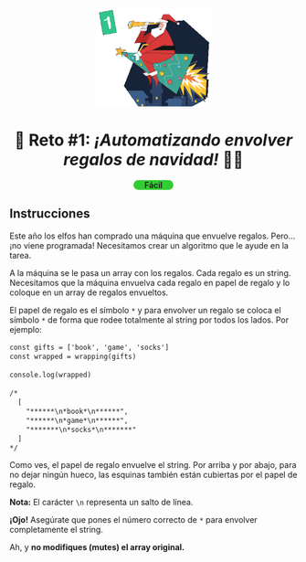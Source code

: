 <p align="center"> 
  <img width=40% src=../../images/challenge-1.png/>
</p>

<h1 align="center">🎁 Reto #1: <em>¡Automatizando envolver regalos de navidad!</em> 🎅🏻</h1>

<p style="background:LimeGreen; border-radius:20px; width:60px; text-align:center; font-weight:600; margin: 0 auto; padding:0 5px; font-size:14px">Fácil</p>

## Instrucciones

Este año los elfos han comprado una máquina que envuelve regalos. Pero... ¡no viene programada! Necesitamos crear un algoritmo que le ayude en la tarea.

A la máquina se le pasa un array con los regalos. Cada regalo es un string. Necesitamos que la máquina envuelva cada regalo en papel de regalo y lo coloque en un array de regalos envueltos.

El papel de regalo es el símbolo `*` y para envolver un regalo se coloca el símbolo `*` de forma que rodee totalmente al string por todos los lados. Por ejemplo:

```
const gifts = ['book', 'game', 'socks']
const wrapped = wrapping(gifts)

console.log(wrapped)

/*
  [
    "******\n*book*\n******",
    "******\n*game*\n******",
    "*******\n*socks*\n*******"
  ]
*/
```

Como ves, el papel de regalo envuelve el string. Por arriba y por abajo, para no dejar ningún hueco, las esquinas también están cubiertas por el papel de regalo.

**Nota:** El carácter `\n` representa un salto de línea.

**¡Ojo!** Asegúrate que pones el número correcto de `*` para envolver completamente el string.

Ah, y **no modifiques (mutes) el array original.**
